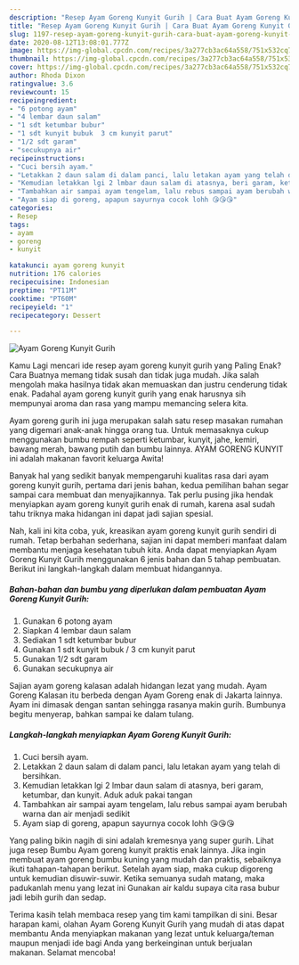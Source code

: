```yaml
---
description: "Resep Ayam Goreng Kunyit Gurih | Cara Buat Ayam Goreng Kunyit Gurih Yang Sempurna"
title: "Resep Ayam Goreng Kunyit Gurih | Cara Buat Ayam Goreng Kunyit Gurih Yang Sempurna"
slug: 1197-resep-ayam-goreng-kunyit-gurih-cara-buat-ayam-goreng-kunyit-gurih-yang-sempurna
date: 2020-08-12T13:08:01.777Z
image: https://img-global.cpcdn.com/recipes/3a277cb3ac64a558/751x532cq70/ayam-goreng-kunyit-gurih-foto-resep-utama.jpg
thumbnail: https://img-global.cpcdn.com/recipes/3a277cb3ac64a558/751x532cq70/ayam-goreng-kunyit-gurih-foto-resep-utama.jpg
cover: https://img-global.cpcdn.com/recipes/3a277cb3ac64a558/751x532cq70/ayam-goreng-kunyit-gurih-foto-resep-utama.jpg
author: Rhoda Dixon
ratingvalue: 3.6
reviewcount: 15
recipeingredient:
- "6 potong ayam"
- "4 lembar daun salam"
- "1 sdt ketumbar bubur"
- "1 sdt kunyit bubuk  3 cm kunyit parut"
- "1/2 sdt garam"
- "secukupnya air"
recipeinstructions:
- "Cuci bersih ayam."
- "Letakkan 2 daun salam di dalam panci, lalu letakan ayam yang telah di bersihkan."
- "Kemudian letakkan lgi 2 lmbar daun salam di atasnya, beri garam, ketumbar, dan kunyit. Aduk aduk pakai tangan"
- "Tambahkan air sampai ayam tengelam, lalu rebus sampai ayam berubah warna dan air menjadi sedikit"
- "Ayam siap di goreng, apapun sayurnya cocok lohh 😘😘😘"
categories:
- Resep
tags:
- ayam
- goreng
- kunyit

katakunci: ayam goreng kunyit 
nutrition: 176 calories
recipecuisine: Indonesian
preptime: "PT11M"
cooktime: "PT60M"
recipeyield: "1"
recipecategory: Dessert

---
```



![Ayam Goreng Kunyit Gurih](https://img-global.cpcdn.com/recipes/3a277cb3ac64a558/751x532cq70/ayam-goreng-kunyit-gurih-foto-resep-utama.jpg)

Kamu Lagi mencari ide resep ayam goreng kunyit gurih yang Paling Enak? Cara Buatnya memang tidak susah dan tidak juga mudah. Jika salah mengolah maka hasilnya tidak akan memuaskan dan justru cenderung tidak enak. Padahal ayam goreng kunyit gurih yang enak harusnya sih mempunyai aroma dan rasa yang mampu memancing selera kita.

Ayam goreng gurih ini juga merupakan salah satu resep masakan rumahan yang digemari anak-anak hingga orang tua. Untuk memasaknya cukup menggunakan bumbu rempah seperti ketumbar, kunyit, jahe, kemiri, bawang merah, bawang putih dan bumbu lainnya. AYAM GORENG KUNYIT ini adalah makanan favorit keluarga Awita!

Banyak hal yang sedikit banyak mempengaruhi kualitas rasa dari ayam goreng kunyit gurih, pertama dari jenis bahan, kedua pemilihan bahan segar sampai cara membuat dan menyajikannya. Tak perlu pusing jika hendak menyiapkan ayam goreng kunyit gurih enak di rumah, karena asal sudah tahu triknya maka hidangan ini dapat jadi sajian spesial.


Nah, kali ini kita coba, yuk, kreasikan ayam goreng kunyit gurih sendiri di rumah. Tetap berbahan sederhana, sajian ini dapat memberi manfaat dalam membantu menjaga kesehatan tubuh kita. Anda dapat menyiapkan Ayam Goreng Kunyit Gurih menggunakan 6 jenis bahan dan 5 tahap pembuatan. Berikut ini langkah-langkah dalam membuat hidangannya.

<!--inarticleads1-->

##### Bahan-bahan dan bumbu yang diperlukan dalam pembuatan Ayam Goreng Kunyit Gurih:

1. Gunakan 6 potong ayam
1. Siapkan 4 lembar daun salam
1. Sediakan 1 sdt ketumbar bubur
1. Gunakan 1 sdt kunyit bubuk / 3 cm kunyit parut
1. Gunakan 1/2 sdt garam
1. Gunakan secukupnya air


Sajian ayam goreng kalasan adalah hidangan lezat yang mudah. Ayam Goreng Kalasan itu berbeda dengan Ayam Goreng enak di Jakarta lainnya. Ayam ini dimasak dengan santan sehingga rasanya makin gurih. Bumbunya begitu menyerap, bahkan sampai ke dalam tulang. 

<!--inarticleads2-->

##### Langkah-langkah menyiapkan Ayam Goreng Kunyit Gurih:

1. Cuci bersih ayam.
1. Letakkan 2 daun salam di dalam panci, lalu letakan ayam yang telah di bersihkan.
1. Kemudian letakkan lgi 2 lmbar daun salam di atasnya, beri garam, ketumbar, dan kunyit. Aduk aduk pakai tangan
1. Tambahkan air sampai ayam tengelam, lalu rebus sampai ayam berubah warna dan air menjadi sedikit
1. Ayam siap di goreng, apapun sayurnya cocok lohh 😘😘😘


Yang paling bikin nagih di sini adalah kremesnya yang super gurih. Lihat juga resep Bumbu Ayam goreng kunyit praktis enak lainnya. Jika ingin membuat ayam goreng bumbu kuning yang mudah dan praktis, sebaiknya ikuti tahapan-tahapan berikut. Setelah ayam siap, maka cukup digoreng untuk kemudian disuwir-suwir. Ketika semuanya sudah matang, maka padukanlah menu yang lezat ini Gunakan air kaldu supaya cita rasa bubur jadi lebih gurih dan sedap. 

Terima kasih telah membaca resep yang tim kami tampilkan di sini. Besar harapan kami, olahan Ayam Goreng Kunyit Gurih yang mudah di atas dapat membantu Anda menyiapkan makanan yang lezat untuk keluarga/teman maupun menjadi ide bagi Anda yang berkeinginan untuk berjualan makanan. Selamat mencoba!
